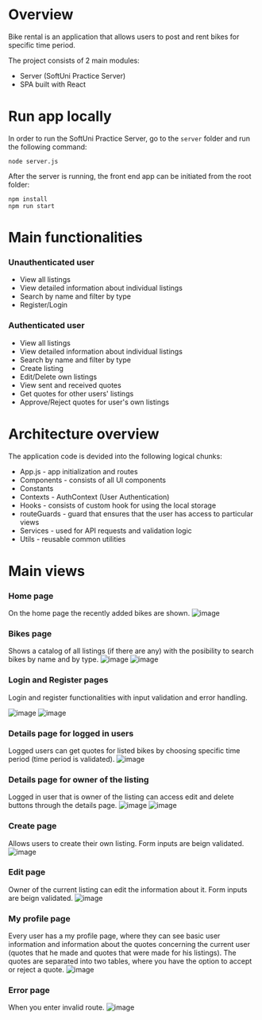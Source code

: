 # Overview

Bike rental is an application that allows users to post and rent bikes for specific time period.

The project consists of 2 main modules:

- Server (SoftUni Practice Server)
- SPA built with React

# Run app locally

In order to run the SoftUni Practice Server, go to the `server` folder and run the following command:

```
node server.js
```

After the server is running, the front end app can be initiated from the root folder:

```
npm install
npm run start
```

# Main functionalities

### Unauthenticated user

- View all listings
- View detailed information about individual listings
- Search by name and filter by type
- Register/Login

### Authenticated user

- View all listings
- View detailed information about individual listings
- Search by name and filter by type
- Create listing
- Edit/Delete own listings
- View sent and received quotes
- Get quotes for other users' listings
- Approve/Reject quotes for user's own listings

# Architecture overview
The application code is devided into the following logical chunks:

- App.js - app initialization and routes 
- Components - consists of all UI components 
- Constants
- Contexts - AuthContext (User Authentication)
- Hooks - consists of custom hook for using the local storage
- routeGuards - guard that ensures that the user has access to particular views
- Services - used for API requests and validation logic
- Utils - reusable common utilities


# Main views

### Home page

On the home page the recently added bikes are shown.
![image](https://github.com/AnnDimova/Rent-a-bike/blob/master/Screenshots/Home%20page.png?raw=true)

### Bikes page

Shows a catalog of all listings (if there are any) with the posibility to search bikes by name and by type.
![image](https://github.com/AnnDimova/Rent-a-bike/blob/master/Screenshots/Bikes%20page.png?raw=true)
![image](https://github.com/AnnDimova/Rent-a-bike/blob/master/Screenshots/Bikes%20page%20two.png?raw=true)

### Login and Register pages

Login and register functionalities with input validation and error handling.

![image](https://github.com/AnnDimova/Rent-a-bike/blob/master/Screenshots/Login%20page.png?raw=true)
![image](https://github.com/AnnDimova/Rent-a-bike/blob/master/Screenshots/Register%20page.png?raw=true)

### Details page for logged in users

Logged users can get quotes for listed bikes by choosing specific time period (time period is validated).
![image](https://github.com/AnnDimova/Rent-a-bike/blob/master/Screenshots/Pick%20period.png?raw=true)

### Details page for owner of the listing

Logged in user that is owner of the listing can access edit and delete buttons through the details page.
![image](https://github.com/AnnDimova/Rent-a-bike/blob/master/Screenshots/Details%20page.png?raw=true)
![image](https://github.com/AnnDimova/Rent-a-bike/blob/master/Screenshots/Delete%20listing.png?raw=true)

### Create page

Allows users to create their own listing. Form inputs are beign validated.
![image](https://github.com/AnnDimova/Rent-a-bike/blob/master/Screenshots/Create%20Listing.png?raw=true)

### Edit page

Owner of the current listing can edit the information about it. Form inputs are beign validated.
![image](https://github.com/AnnDimova/Rent-a-bike/blob/master/Screenshots/Edit%20listing.png?raw=true)

### My profile page

Every user has a my profile page, where they can see basic user information and information about the quotes concerning the current user (quotes that he made and quotes that were made for his listings). The quotes are separated into two tables, where you have the option to accept or reject a quote.
![image](https://github.com/AnnDimova/Rent-a-bike/blob/master/Screenshots/My%20profile.png?raw=true)

### Error page

When you enter invalid route.
![image](https://github.com/AnnDimova/Rent-a-bike/blob/master/Screenshots/Error.png?raw=true)